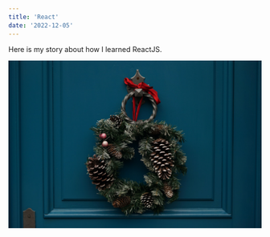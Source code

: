 ```yaml
---
title: 'React'
date: '2022-12-05'
---
```


Here is my story about how I learned ReactJS.

![Christmas wreath](./erwan-hesry-e9jV1ZyrOmg-unsplash.jpg)
